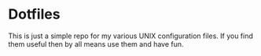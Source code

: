 Dotfiles
========

This is just a simple repo for my various UNIX configuration files. If you find them useful then by all means use them and have fun.
